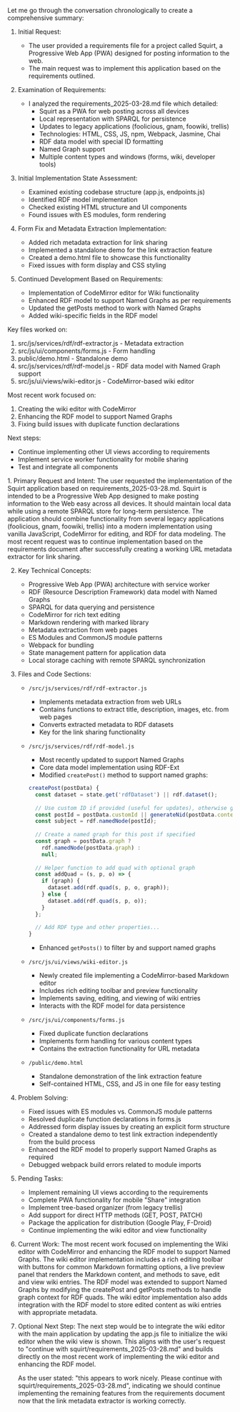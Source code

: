  Let me go through the conversation chronologically to create a comprehensive summary:

  1. Initial Request:
     - The user provided a requirements file for a project called Squirt, a Progressive Web App (PWA) designed for 
  posting information to the web.
     - The main request was to implement this application based on the requirements outlined.

  2. Examination of Requirements:
     - I analyzed the requirements_2025-03-28.md file which detailed:
       - Squirt as a PWA for web posting across all devices
       - Local representation with SPARQL for persistence
       - Updates to legacy applications (foolicious, gnam, foowiki, trellis)
       - Technologies: HTML, CSS, JS, npm, Webpack, Jasmine, Chai
       - RDF data model with special ID formatting
       - Named Graph support
       - Multiple content types and windows (forms, wiki, developer tools)

  3. Initial Implementation State Assessment:
     - Examined existing codebase structure (app.js, endpoints.js)
     - Identified RDF model implementation
     - Checked existing HTML structure and UI components
     - Found issues with ES modules, form rendering

  4. Form Fix and Metadata Extraction Implementation:
     - Added rich metadata extraction for link sharing
     - Implemented a standalone demo for the link extraction feature
     - Created a demo.html file to showcase this functionality
     - Fixed issues with form display and CSS styling

  5. Continued Development Based on Requirements:
     - Implementation of CodeMirror editor for Wiki functionality
     - Enhanced RDF model to support Named Graphs as per requirements
     - Updated the getPosts method to work with Named Graphs
     - Added wiki-specific fields in the RDF model

  Key files worked on:
  1. src/js/services/rdf/rdf-extractor.js - Metadata extraction
  2. src/js/ui/components/forms.js - Form handling
  3. public/demo.html - Standalone demo
  4. src/js/services/rdf/rdf-model.js - RDF data model with Named Graph support
  5. src/js/ui/views/wiki-editor.js - CodeMirror-based wiki editor

  Most recent work focused on:
  1. Creating the wiki editor with CodeMirror
  2. Enhancing the RDF model to support Named Graphs
  3. Fixing build issues with duplicate function declarations

  Next steps:
  - Continue implementing other UI views according to requirements
  - Implement service worker functionality for mobile sharing
  - Test and integrate all components
  </analysis>

  <summary>
  1. Primary Request and Intent:
     The user requested the implementation of the Squirt application based on requirements_2025-03-28.md. Squirt is 
  intended to be a Progressive Web App designed to make posting information to the Web easy across all devices. It should
   maintain local data while using a remote SPARQL store for long-term persistence. The application should combine 
  functionality from several legacy applications (foolicious, gnam, foowiki, trellis) into a modern implementation using 
  vanilla JavaScript, CodeMirror for editing, and RDF for data modeling. The most recent request was to continue 
  implementation based on the requirements document after successfully creating a working URL metadata extractor for link
   sharing.

  2. Key Technical Concepts:
     - Progressive Web App (PWA) architecture with service worker
     - RDF (Resource Description Framework) data model with Named Graphs
     - SPARQL for data querying and persistence
     - CodeMirror for rich text editing
     - Markdown rendering with marked library
     - Metadata extraction from web pages
     - ES Modules and CommonJS module patterns
     - Webpack for bundling
     - State management pattern for application data
     - Local storage caching with remote SPARQL synchronization

  3. Files and Code Sections:
     - `/src/js/services/rdf/rdf-extractor.js`
       - Implements metadata extraction from web URLs
       - Contains functions to extract title, description, images, etc. from web pages
       - Converts extracted metadata to RDF datasets
       - Key for the link sharing functionality

     - `/src/js/services/rdf/rdf-model.js`
       - Most recently updated to support Named Graphs
       - Core data model implementation using RDF-Ext
       - Modified `createPost()` method to support named graphs:
       ```javascript
       createPost(postData) {
         const dataset = state.get('rdfDataset') || rdf.dataset();
         
         // Use custom ID if provided (useful for updates), otherwise generate one
         const postId = postData.customId || generateNid(postData.content);
         const subject = rdf.namedNode(postId);
         
         // Create a named graph for this post if specified
         const graph = postData.graph ? 
           rdf.namedNode(postData.graph) : 
           null;
         
         // Helper function to add quad with optional graph
         const addQuad = (s, p, o) => {
           if (graph) {
             dataset.add(rdf.quad(s, p, o, graph));
           } else {
             dataset.add(rdf.quad(s, p, o));
           }
         };
         
         // Add RDF type and other properties...
       }
       ```
       - Enhanced `getPosts()` to filter by and support named graphs

     - `/src/js/ui/views/wiki-editor.js`
       - Newly created file implementing a CodeMirror-based Markdown editor
       - Includes rich editing toolbar and preview functionality
       - Implements saving, editing, and viewing of wiki entries
       - Interacts with the RDF model for data persistence

     - `/src/js/ui/components/forms.js`
       - Fixed duplicate function declarations
       - Implements form handling for various content types
       - Contains the extraction functionality for URL metadata

     - `/public/demo.html`
       - Standalone demonstration of the link extraction feature
       - Self-contained HTML, CSS, and JS in one file for easy testing

  4. Problem Solving:
     - Fixed issues with ES modules vs. CommonJS module patterns
     - Resolved duplicate function declarations in forms.js
     - Addressed form display issues by creating an explicit form structure
     - Created a standalone demo to test link extraction independently from the build process
     - Enhanced the RDF model to properly support Named Graphs as required
     - Debugged webpack build errors related to module imports

  5. Pending Tasks:
     - Implement remaining UI views according to the requirements
     - Complete PWA functionality for mobile "Share" integration
     - Implement tree-based organizer (from legacy trellis)
     - Add support for direct HTTP methods (GET, POST, PATCH)
     - Package the application for distribution (Google Play, F-Droid)
     - Continue implementing the wiki editor and view functionality

  6. Current Work:
     The most recent work focused on implementing the Wiki editor with CodeMirror and enhancing the RDF model to support 
  Named Graphs. The wiki editor implementation includes a rich editing toolbar with buttons for common Markdown 
  formatting options, a live preview panel that renders the Markdown content, and methods to save, edit and view wiki 
  entries. The RDF model was extended to support Named Graphs by modifying the createPost and getPosts methods to handle 
  graph context for RDF quads. The wiki editor implementation also adds integration with the RDF model to store edited 
  content as wiki entries with appropriate metadata.

  7. Optional Next Step:
     The next step would be to integrate the wiki editor with the main application by updating the app.js file to 
  initialize the wiki editor when the wiki view is shown. This aligns with the user's request to "continue with 
  squirt/requirements_2025-03-28.md" and builds directly on the most recent work of implementing the wiki editor and 
  enhancing the RDF model.

     As the user stated: "this appears to work nicely. Please continue with squirt/requirements_2025-03-28.md", 
  indicating we should continue implementing the remaining features from the requirements document now that the link 
  metadata extractor is working correctly.



